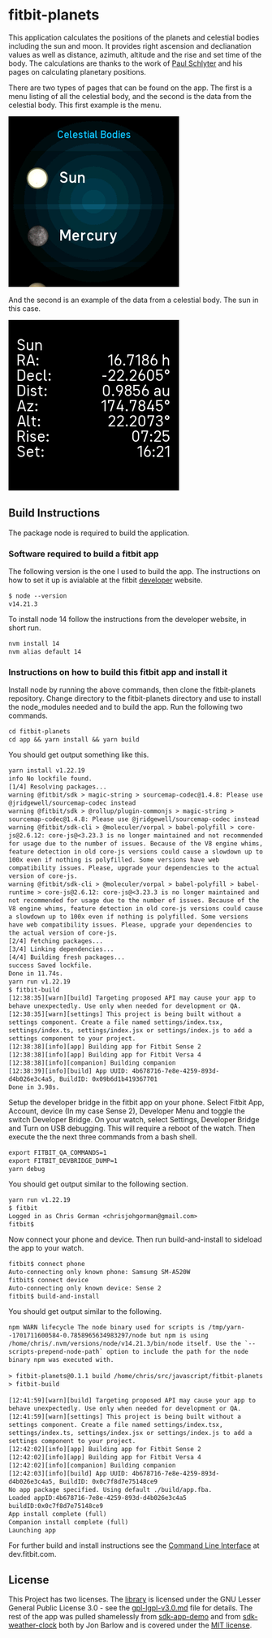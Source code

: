 # fitbit-planets
This application calculates the positions of the planets and celestial bodies including the sun and moon.  It provides right ascension and declianation values as well as distance, azimuth, altitude and the rise and set time of the body.  The calculations are thanks to the work of [Paul Schlyter](http://stjarnhimlen.se/english.html) and his pages on calculating planetary positions.

There are two types of pages that can be found on the app.  The first is a menu listing of all the celestial body, and the second is the data from the celestial body.  This first example is the menu.

![Screenshot](screenshots/screenshot2.png)

And the second is an example of the data from a celestial body.  The sun in this case.

![Screenshot](screenshots/screenshot1.png)

## Build Instructions
The package node is required to build the application.

### Software required to build a fitbit app

The following version is the one I used to build the app.  The instructions on how to set it up is avialable at the fitbit [developer](https://dev.fitbit.com/getting-started/) website.

```
$ node --version
v14.21.3
```

To install node 14 follow the instructions from the developer website, in short run.

```
nvm install 14
nvm alias default 14
```

### Instructions on how to build this fitbit app and install it
Install node  by running the above commands, then clone the fitbit-planets repository.  Change directory to the fitbit-planets directory and use to install the node_modules needed and to build the app.  Run the following two commands.

```
cd fitbit-planets
cd app && yarn install && yarn build
```
You should get output something like this.
```
yarn install v1.22.19
info No lockfile found.
[1/4] Resolving packages...
warning @fitbit/sdk > magic-string > sourcemap-codec@1.4.8: Please use @jridgewell/sourcemap-codec instead
warning @fitbit/sdk > @rollup/plugin-commonjs > magic-string > sourcemap-codec@1.4.8: Please use @jridgewell/sourcemap-codec instead
warning @fitbit/sdk-cli > @moleculer/vorpal > babel-polyfill > core-js@2.6.12: core-js@<3.23.3 is no longer maintained and not recommended for usage due to the number of issues. Because of the V8 engine whims, feature detection in old core-js versions could cause a slowdown up to 100x even if nothing is polyfilled. Some versions have web compatibility issues. Please, upgrade your dependencies to the actual version of core-js.
warning @fitbit/sdk-cli > @moleculer/vorpal > babel-polyfill > babel-runtime > core-js@2.6.12: core-js@<3.23.3 is no longer maintained and not recommended for usage due to the number of issues. Because of the V8 engine whims, feature detection in old core-js versions could cause a slowdown up to 100x even if nothing is polyfilled. Some versions have web compatibility issues. Please, upgrade your dependencies to the actual version of core-js.
[2/4] Fetching packages...
[3/4] Linking dependencies...
[4/4] Building fresh packages...
success Saved lockfile.
Done in 11.74s.
yarn run v1.22.19
$ fitbit-build
[12:38:35][warn][build] Targeting proposed API may cause your app to behave unexpectedly. Use only when needed for development or QA.
[12:38:35][warn][settings] This project is being built without a settings component. Create a file named settings/index.tsx, settings/index.ts, settings/index.jsx or settings/index.js to add a settings component to your project.
[12:38:38][info][app] Building app for Fitbit Sense 2
[12:38:38][info][app] Building app for Fitbit Versa 4
[12:38:38][info][companion] Building companion
[12:38:39][info][build] App UUID: 4b678716-7e8e-4259-893d-d4b026e3c4a5, BuildID: 0x09b6d1b419367701
Done in 3.98s.
```
Setup the developer bridge in the fitbit app on your phone.  Select Fitbit App, Account, device (In my case Sense 2), Developer Menu and toggle the switch Developer Bridge.  On your watch, select Settings, Developer Bridge and Turn on USB debugging.  This will require a reboot of the watch.  Then execute the the next three commands from a bash shell.
```
export FITBIT_QA_COMMANDS=1
export FITBIT_DEVBRIDGE_DUMP=1
yarn debug
```
You should get output similar to the following section.
```
yarn run v1.22.19
$ fitbit
Logged in as Chris Gorman <chrisjohgorman@gmail.com>
fitbit$
```
Now connect your phone and device.  Then run build-and-install to sideload the app to your watch.
```
fitbit$ connect phone
Auto-connecting only known phone: Samsung SM-A520W
fitbit$ connect device
Auto-connecting only known device: Sense 2
fitbit$ build-and-install
```
You should get output similar to the following.
```
npm WARN lifecycle The node binary used for scripts is /tmp/yarn--1701711600584-0.7858965634983297/node but npm is using /home/chris/.nvm/versions/node/v14.21.3/bin/node itself. Use the `--scripts-prepend-node-path` option to include the path for the node binary npm was executed with.

> fitbit-planets@0.1.1 build /home/chris/src/javascript/fitbit-planets
> fitbit-build

[12:41:59][warn][build] Targeting proposed API may cause your app to behave unexpectedly. Use only when needed for development or QA.
[12:41:59][warn][settings] This project is being built without a settings component. Create a file named settings/index.tsx, settings/index.ts, settings/index.jsx or settings/index.js to add a settings component to your project.
[12:42:02][info][app] Building app for Fitbit Sense 2
[12:42:02][info][app] Building app for Fitbit Versa 4
[12:42:02][info][companion] Building companion
[12:42:03][info][build] App UUID: 4b678716-7e8e-4259-893d-d4b026e3c4a5, BuildID: 0x0c7f8d7e75148ce9
No app package specified. Using default ./build/app.fba.
Loaded appID:4b678716-7e8e-4259-893d-d4b026e3c4a5 buildID:0x0c7f8d7e75148ce9
App install complete (full)
Companion install complete (full)
Launching app
```

For further build and install instructions see the [Command Line Interface](https://dev.fitbit.com/build/guides/command-line-interface/) at dev.fitbit.com.

## License

This Project has two licenses.  The [library](common/planetCoordinates.js) is licensed under the GNU Lesser General Public License 3.0 - see the [gpl-lgpl-v3.0.md](gnu-lgpl-v3.0.md) file for details.  The rest of the app was pulled shamelessly from [sdk-app-demo](https://github.com/Fitbit/sdk-app-demo) and from [sdk-weather-clock](https://github.com/Fitbit/sdk-weather-clock) both by Jon Barlow and is covered under the [MIT license](mit.md).
